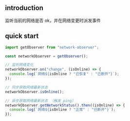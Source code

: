 ## introduction

监听当前的网络是否 ok，并在网络变更时派发事件

## quick start

```js
import getObserver from "network-observer";

const networkObserver = getObserver();

// 监听网络变化
networkObserver.on("change", (isOnline) => {
  console.log(`网络${isOnline ? "已恢复" : "已断开"}`);
});

// 同步获取网络最新状态
networkObserver.isOnline();

// 异步获取网络最新状态 （触发 ping）
networkObserver.getNetworkStatus().then((isOnline) => {
  console.log(`网络${isOnline ? "正常" : "已断开"}`);
});
```
